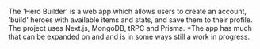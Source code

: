 The 'Hero Builder' is a web app which allows users to create an account, 'build' heroes with available items and stats, and save them to their profile. 
The project uses Next.js, MongoDB, tRPC and Prisma.
*The app has much that can be expanded on and and is in some ways still a work in progress.

